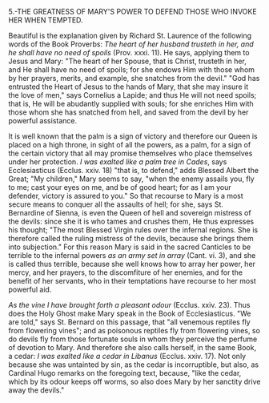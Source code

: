 
5.-THE GREATNESS OF MARY\'S POWER TO DEFEND THOSE WHO INVOKE HER WHEN TEMPTED.

Beautiful is the explanation given by Richard St. Laurence of the following words of the Book Proverbs: *The heart of her husband trusteth in her, and he shall have no need of spoils* (Prov. xxxi. 11). He says, applying them to Jesus and Mary: \"The heart of her Spouse, that is Christ, trusteth in her, and He shall have no need of spoils; for she endows Him with those whom by her prayers, merits, and example, she snatches from the devil.\" \"God has entrusted the Heart of Jesus to the hands of Mary, that she may insure it the love of men,\" says Cornelius a Lapide; and thus He will not need spoils; that is, He will be abudantly supplied with souls; for she enriches Him with those whom she has snatched from hell, and saved from the devil by her powerful assistance.

It is well known that the palm is a sign of victory and therefore our Queen is placed on a high throne, in sight of all the powers, as a palm, for a sign of the certain victory that all may promise themselves who place themselves under her protection. *I was exalted like a palm tree in Cades*, says Ecclesiasticus (Ecclus. xxiv. 18) \"that is, to defend,\" adds Blessed Albert the Great; \"My children,\" Mary seems to say, \"when the enemy assails you, fly to me; cast your eyes on me, and be of good heart; for as I am your defender, victory is assured to you.\" So that recourse to Mary is a most secure means to conquer all the assaults of hell; for she, says St. Bernardine of Sienna, is even the Queen of hell and sovereign mistress of the devils: since she it is who tames and crushes them, He thus expresses his thought; \"The most Blessed Virgin rules over the infernal regions. She is therefore called the ruling mistress of the devils, because she brings them into subjection.\" For this reason Mary is said in the sacred Canticles to be terrible to the infernal powers *as an army set in array* (Cant. vi. 3), and she is called thus terrible, because she well knows how to array her power, her mercy, and her prayers, to the discomfiture of her enemies, and for the benefit of her servants, who in their temptations have recourse to her most powerful aid.

*As the vine I have brought forth a pleasant odour* (Ecclus. xxiv. 23). Thus does the Holy Ghost make Mary speak in the Book of Ecclesiasticus. \"We are told,\" says St. Bernard on this passage, that \"all venemous reptiles fly from flowering vines\"; and as poisonous reptiles fly from flowering vines, so do devils fly from those fortunate souls in whom they perceive the perfume of devotion to Mary. And therefore she also calls herself, in the same Book, a cedar: *I was exalted like a cedar in Libanus* (Ecclus. xxiv. 17). Not only because she was untainted by sin, as the cedar is incorruptible, but also, as Cardinal Hugo remarks on the foregoing text, because, \"like the cedar, which by its odour keeps off worms, so also does Mary by her sanctity drive away the devils.\"

